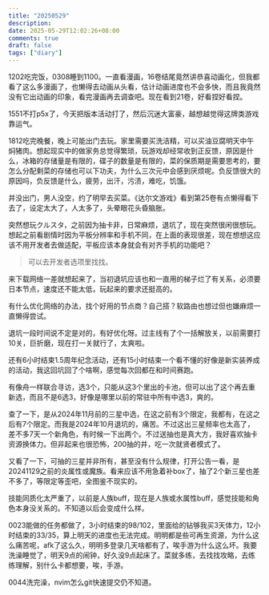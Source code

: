 ```yaml
---
title: "20250529"
description: 
date: 2025-05-29T12:02:26+08:00
comments: true
draft: false
tags: ["diary"]
---
```

1202吃完饭，0308睡到1100。一直看漫画，16卷结尾竟然讲恭喜动画化，但我都看了这么多漫画了，也懒得去动画从头看，估计动画进度也不会多快，而且我竟然没有它出动画的印象，看完漫画再去调查吧。现在看到21卷，好看捏好看捏。

1551不打p5x了，今天把版本活动打了，然后沉迷大富豪，越想越觉得这牌类游戏靠运气。

1812吃完晚餐，晚上可能出门去玩。家里需要买洗洁精，可以买油豆腐明天中午焖猪肉。想起现实中的做家务总觉得繁琐，玩游戏却经常收到正反馈，原因是什么，冰箱的存储量是有限的，碟子的数量是有限的，菜的保质期是需要思考的，要怎么分配剩菜的存储也可以下功夫，为什么三次元中会感到厌烦呢。负反馈很大的原因吗，负反馈是什么，疲劳，出汗，污渍，难吃，饥饿。

并没出门，男人没空，约了明早去买菜。《达尔文游戏》看到第25卷有点懒得看下去了，设定太大了，人太多了，头晕眼花头昏脑胀。

突然想玩クルスタ，之前因为抽卡非，日常麻烦，退坑了，现在突然很闲很想玩。想起之前看剧情时因为平板分辨率和手机不同，在上面的表现很差，现在想想这应该不用开发者去做适配，平板应该本身就会有对齐手机的功能吧？

> 可以去开发者选项里找找。

来下载网络一差就想起来了，当初退坑应该也和一直用的梯子烂了有关系，必须要日本节点，速度还不能太低，玩起来的要求还挺高的。

有什么优化网络的办法，找个好用的节点商？自己搭？软路由也想过但也嫌麻烦一直懒得尝试。

退坑一段时间说不定是对的，有好优化呀。过主线有了个一括解放关，以前需要打10关，巨折磨，现在打一关就行了，太爽啦。

还有6小时结束1.5周年纪念活动，还有15小时结束一个看不懂的好像是新实装养成的活动，我这回坑回了个啥啊，感觉每次回都在和时间赛跑。

有像舟一样联合寻访，选3个，只能从这3个里出的卡池，但可以出了这个再去重新选，而且不是6选3，好像是哪里以前的常驻中所有中选3，爽的。

查了一下，是从2024年11月前的三星中选，在这之前有3个限定，我都有，在这之后有7个限定。而我是2024年10月退坑的，痛苦。不过这出三星频率也太高了，差不多7天一个新角色，有时候一下出两个。不过送抽也是真大方，我好喜欢抽卡资源换体力。但非起来也很恐怖，200抽的井，吃一次就贤者模式了。

又看了一下，可抽的三星并非所有，甚至没有什么规律，打开公告一看，是20241129之前的炎属性或魔族。看来应该不用急着补box了，抽了2个新三星也差不多了，等限定等歪吧，全图鉴不现实的。

技能同质化太严重了，以前是人族buff，现在是人族或水属性buff，感觉技能和角色本身没关系的。不知道以后会变成什么样。

0023能做的任务都做了，3小时结束的98/102，里面给的钻够我买3天体力，12小时结束的33/35，算上明天的进度也无法完成。明明都是些可再生资源，为什么这么痛苦呢，afk了这么久，明明多登录几天啥都有了，唉手游为什么这么坏。我要洗澡睡觉了，明天9点的闹钟，好久没9点起床了。菜就多练，去找找攻略，去练练理解，别什么卡都想要，唉，手游。

0044洗完澡，nvim怎么git快速提交仍不知道。
